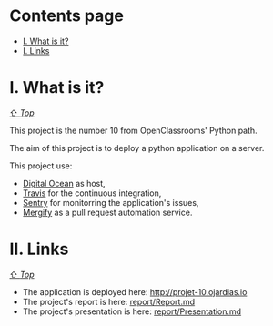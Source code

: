 # Contents page
- [I. What is it?](#i-what-is-it)
- [I. Links](#ii-links)

# I. What is it?
[⇧ *Top*](#contents-page)

This project is the number 10 from OpenClassrooms' Python path.

The aim of this project is to deploy a python application on a server.

This project use:

- [Digital Ocean](https://www.digitalocean.com/) as host,
- [Travis](https://travis-ci.com/) for the continuous integration,
- [Sentry](https://sentry.io/welcome/) for monitorring the application's issues,
- [Mergify](https://mergify.io) as a pull request automation service.

# II. Links 
[⇧ *Top*](#contents-page)

- The application is deployed here: http://projet-10.ojardias.io
- The project's report is here: [report/Report.md](report/Report.md)
- The project's presentation is here: [report/Presentation.md](report/Presentation.md)


